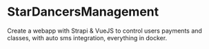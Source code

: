 # StarDancersManagement
Create a webapp with Strapi &amp; VueJS to control users payments and classes, with auto sms integration, everything in docker.
